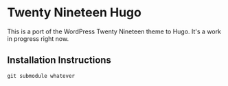 # Twenty Nineteen Hugo

This is a port of the WordPress Twenty Nineteen theme to Hugo. It's a work in progress right now.

## Installation Instructions

`git submodule whatever`
